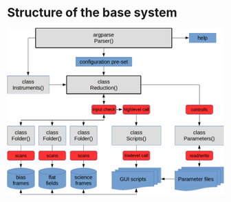 # Structure of the base system

<img src="https://github.com/jlvdb/TheliWrapper/blob/extra-data/dev_img/structure.png">
